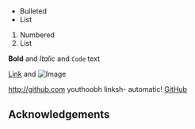 #


- Bulleted
- List

1. Numbered
2. List

**Bold** and _Italic_ and `Code` text

[Link](url) and ![Image](src)

http://github.com youthoobh linksh- automatic!
[GitHub](http://github.com)

## Acknowledgements
